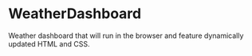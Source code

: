 # WeatherDashboard
Weather dashboard that will run in the browser and feature dynamically updated HTML and CSS.

